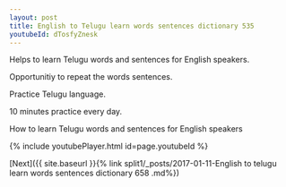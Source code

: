 ```yaml
---
layout: post
title: English to Telugu learn words sentences dictionary 535 
youtubeId: dTosfyZnesk
---
```

 
 
Helps to learn Telugu words and sentences for English speakers.

Opportunitiy to repeat the words sentences. 

Practice Telugu language. 
 
10 minutes practice every day. 
 
How to learn Telugu words and sentences for English speakers 
 
{% include youtubePlayer.html id=page.youtubeId %}
 
 
[Next]({{ site.baseurl }}{% link  split1/_posts/2017-01-11-English to telugu learn words sentences dictionary 658 .md%})
 
